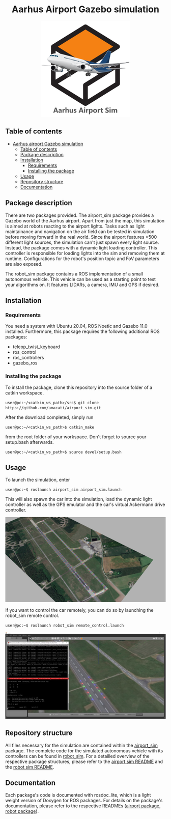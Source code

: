 <div align="center">

# Aarhus Airport Gazebo simulation

![Aarhus logo](/media/logo_small.png "Aarhus airport sim logo")
</div>

## Table of contents

- [Aarhus airport Gazebo simulation](#aarhus-airport-gazebo-simulation)
  * [Table of contents](#table-of-contents)
  * [Package description](#package-description)
  * [Installation](#installation)
    + [Requirements](#requirements)
    + [Installing the package](#installing-the-package)
  * [Usage](#usage)
  * [Repository structure](#repository-structure)
  * [Documentation](#documentation)  

## Package description

There are two packages provided. The airport_sim package provides a Gazebo world of the Aarhus airport. Apart from just the map, this simulation is aimed at robots reacting to the airport lights. Tasks such as light maintainance and navigation on the air field can be tested in simulation before moving forward in the real world. Since the airport features >500 different light sources, the simulation can't just spawn every light source. Instead, the package comes with a dynamic light loading controller. This controller is responsible for loading lights into the sim and removing them at runtime. Configurations for the robot's position topic and FoV parameters are also exposed.

The robot_sim package contains a ROS implementation of a small autonomous vehicle. This vehicle can be used as a starting point to test your algorithms on. It features LIDARs, a camera, IMU and GPS if desired.

## Installation

### Requirements

You need a system with Ubuntu 20.04, ROS Noetic and Gazebo 11.0 installed. Furthermore, this package requires the following additional ROS packages:
- teleop_twist_keyboard
- ros_control
- ros_controllers
- gazebo_ros

### Installing the package
To install the package, clone this repository into the source folder of a catkin workspace. 
```console
user@pc:~/<catkin_ws_path>/src$ git clone https://github.com/amacati/airport_sim.git
```

After the download completed, simply run 
```console
user@pc:~/<catkin_ws_path>$ catkin_make
```
from the root folder of your workspace. Don't forget to source your setup.bash afterwards.
```console
user@pc:~/<catkin_ws_path>$ source devel/setup.bash
```

## Usage

To launch the simulation, enter
```console
user@pc:~$ roslaunch airport_sim airport_sim.launch
```
This will also spawn the car into the simulation, load the dynamic light controller as well as the GPS emulator and the car's virtual Ackermann drive controller. 

<div align="center">

![Airport with all lights enabled](/media/airport_full.png "Airport with all lights enabled")
</div>

If you want to control the car remotely, you can do so by launching the robot_sim remote control.
```console
user@pc:~$ roslaunch robot_sim remote_control.launch
```
<div align="center">

![Dynamic light loading and remote control](/media/airport_dynamic.png "Dynamic light loading and remote control")
</div>

## Repository structure

All files necessary for the simulation are contained within the [airport_sim](/airport_sim) package. The complete code for the simulated autonomous vehicle with its controllers can be found in [robot_sim](/robot_sim). For a detailled overview of the respective package structures, please refer to the [airport sim README](/airport_sim/README.md) and the [robot sim README](/robot_sim/README.md).

## Documentation

Each package's code is documented with rosdoc_lite, which is a light weight version of Doxygen for ROS packages. For details on the package's documentation, please refer to the respective READMEs ([airport package](/airport_sim/README.md), [robot package](/robot_sim/README.md)).